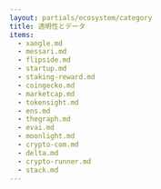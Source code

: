 ```yaml
---
layout: partials/ecosystem/category
title: 透明性とデータ
items:
  - xangle.md
  - messari.md
  - flipside.md
  - startup.md
  - staking-reward.md
  - coingecko.md
  - marketcap.md
  - tokensight.md
  - ens.md
  - thegraph.md
  - evai.md
  - moonlight.md
  - crypto-com.md
  - delta.md
  - crypto-runner.md
  - stack.md
---
```

